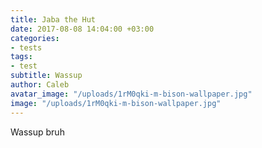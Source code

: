 ```yaml
---
title: Jaba the Hut
date: 2017-08-08 14:04:00 +03:00
categories:
- tests
tags:
- test
subtitle: Wassup
author: Caleb
avatar_image: "/uploads/1rM0qki-m-bison-wallpaper.jpg"
image: "/uploads/1rM0qki-m-bison-wallpaper.jpg"
---
```


Wassup bruh